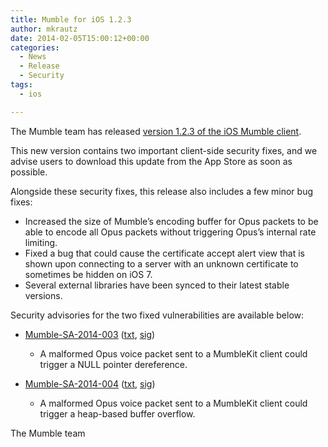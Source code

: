 ```yaml
---
title: Mumble for iOS 1.2.3
author: mkrautz
date: 2014-02-05T15:00:12+00:00
categories:
  - News
  - Release
  - Security
tags:
  - ios

---
```

The Mumble team has released [version 1.2.3 of the iOS Mumble client][1].

This new version contains two important client-side security fixes, and we advise users to download this update from the App Store as soon as possible.

<!--more-->

Alongside these security fixes, this release also includes a few minor bug fixes:

* Increased the size of Mumble&#8217;s encoding buffer for Opus packets to be able to encode all Opus packets without triggering Opus&#8217;s internal rate limiting.
* Fixed a bug that could cause the certificate accept alert view that is shown upon connecting to a server with an unknown certificate to sometimes be hidden on iOS 7.
* Several external libraries have been synced to their latest stable versions.

Security advisories for the two fixed vulnerabilities are available below:

* [Mumble-SA-2014-003](/security/mumble-sa-2014-003) ([txt](/security/Mumble-SA-2014-003.txt), [sig](/security/Mumble-SA-2014-003.sig))
  * A malformed Opus voice packet sent to a MumbleKit client could trigger a NULL pointer dereference.

* [Mumble-SA-2014-004](/security/mumble-sa-2014-004) ([txt](/security/Mumble-SA-2014-004.txt), [sig](/security/Mumble-SA-2014-004.sig))
  * A malformed Opus voice packet sent to a MumbleKit client could trigger a heap-based buffer overflow.

The Mumble team

 [1]: https://itunes.apple.com/us/app/mumble/id443472808?mt=8
 [2]: https://www.mumble.info/security/Mumble-SA-2014-003.txt
 [3]: https://www.mumble.info/security/Mumble-SA-2014-003.txt.sig
 [4]: https://www.mumble.info/security/Mumble-SA-2014-004.txt
 [5]: https://www.mumble.info/security/Mumble-SA-2014-004.txt.sig

